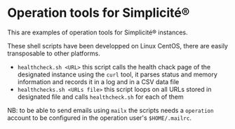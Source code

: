 Operation tools for Simplicit&eacute;&reg;
===============================================

This are examples of operation tools for Simplicit&eacute;&reg; instances.

These shell scripts have been developped on Linux CentOS, there are easily transposable to other platforms.

* `healthcheck.sh <URL>` this script calls the health chack page of the designated instance using the `curl` tool, it parses status and memory information and records it in a log and in a CSV data file
* `healthchecks.sh <URLs file>` this script loops on all URLs stored in designated file and calls `healthcheck.sh` for each of them

NB: to be able to send emails using `mailx` the scripts needs a `operation` account to be configured in the operation user's `$HOME/.mailrc`.
